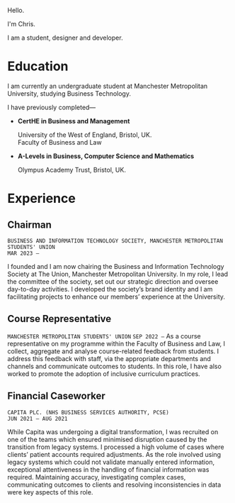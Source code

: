 Hello.

I'm Chris.

I am a student, designer and developer.

# Education

I am currently an undergraduate student at Manchester Metropolitan University, studying Business Technology.

I have previously completed— 

- **CertHE in Business and Management**  

    University of the West of England, Bristol, UK.  
    Faculty of Business and Law

- **A-Levels in Business, Computer Science and Mathematics**

    Olympus Academy Trust, Bristol, UK.


# Experience

## Chairman

`BUSINESS AND INFORMATION TECHNOLOGY SOCIETY, MANCHESTER METROPOLITAN STUDENTS' UNION`  
`MAR 2023 —`

I founded and I am now chairing the Business and Information Technology Society at The Union, Manchester Metropolitan University. In my role, I lead the committee of the society, set out our strategic direction and oversee day-to-day activities. I developed the society’s brand identity and I am facilitating projects to enhance our members’ experience at the University.

## Course Representative

`MANCHESTER METROPOLITAN STUDENTS' UNION`
`SEP 2022 —`
As a course representative on my programme within the Faculty of Business and Law, I collect, aggregate and analyse course-related feedback from students. I address this feedback with staff, via the appropriate departments and channels and communicate outcomes to students. In this role, I have also worked to promote the adoption of inclusive curriculum practices.

## Financial Caseworker
`CAPITA PLC. (NHS BUSINESS SERVICES AUTHORITY, PCSE)`  
`JUN 2021 — AUG 2021`

While Capita was undergoing a digital transformation, I was recruited on one of the teams which ensured minimised disruption caused by the transition from legacy systems. I processed a high volume of cases where clients’ patient accounts required adjustments. As the role involved using legacy systems which could not validate manually entered information, exceptional attentiveness in the handling of financial information was required. Maintaining accuracy, investigating complex cases, communicating outcomes to clients and resolving inconsistencies in data were key aspects of this role.
